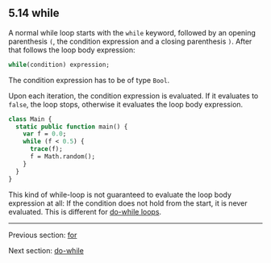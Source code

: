 ## 5.14 while

A normal while loop starts with the `while` keyword, followed by an opening parenthesis `(`, the condition expression and a closing parenthesis `)`. After that follows the loop body expression:

```haxe
while(condition) expression;
```

The condition expression has to be of type `Bool`.

Upon each iteration, the condition expression is evaluated. If it evaluates to `false`, the loop stops, otherwise it evaluates the loop body expression.

```haxe
class Main {
  static public function main() {
    var f = 0.0;
    while (f < 0.5) {
      trace(f);
      f = Math.random();
    }
  }
}
```

This kind of while-loop is not guaranteed to evaluate the loop body expression at all: If the condition does not hold from the start, it is never evaluated. This is different for [do-while loops](expression-do-while.md).

---

Previous section: [for](expression-for.md)

Next section: [do-while](expression-do-while.md)